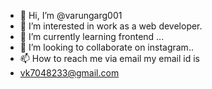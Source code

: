 - 👋 Hi, I’m @varungarg001
- 👀 I’m interested in work as a web developer.
- 🌱 I’m currently learning frontend ...
- 💞️ I’m looking to collaborate on instagram..
- 📫 How to reach me via email my email id is
- vk7048233@gmail.com

<!---
varungarg001/varungarg001 is a ✨ special ✨ repository because its `README.md` (this file) appears on your GitHub profile.
You can click the Preview link to take a look at your changes.
--->
